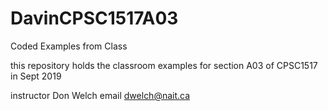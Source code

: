 # DavinCPSC1517A03
Coded Examples from Class

this repository holds the classroom examples for section A03 of CPSC1517 in Sept 2019

instructor Don Welch
email dwelch@nait.ca
